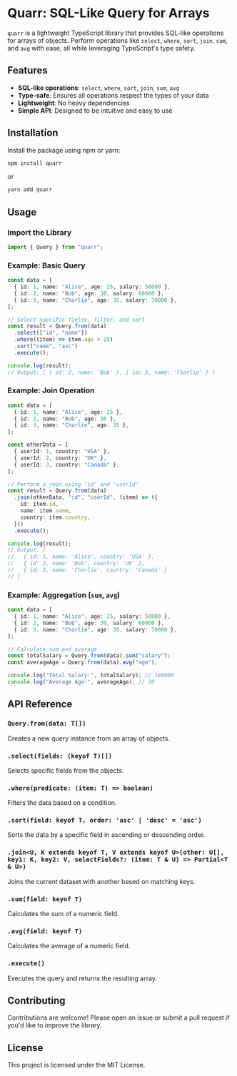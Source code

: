 # Quarr: SQL-Like Query for Arrays

`quarr` is a lightweight TypeScript library that provides SQL-like operations for arrays of objects. Perform operations like `select`, `where`, `sort`, `join`, `sum`, and `avg` with ease, all while leveraging TypeScript's type safety.

## Features

- **SQL-like operations**: `select`, `where`, `sort`, `join`, `sum`, `avg`
- **Type-safe**: Ensures all operations respect the types of your data
- **Lightweight**: No heavy dependencies
- **Simple API**: Designed to be intuitive and easy to use

## Installation

Install the package using npm or yarn:

```bash
npm install quarr
```

or

```bash
yarn add quarr
```

## Usage

### Import the Library

```typescript
import { Query } from "quarr";
```

### Example: Basic Query

```typescript
const data = [
  { id: 1, name: "Alice", age: 25, salary: 50000 },
  { id: 2, name: "Bob", age: 30, salary: 60000 },
  { id: 3, name: "Charlie", age: 35, salary: 70000 },
];

// Select specific fields, filter, and sort
const result = Query.from(data)
  .select(["id", "name"])
  .where((item) => item.age > 25)
  .sort("name", "asc")
  .execute();

console.log(result);
// Output: [ { id: 2, name: 'Bob' }, { id: 3, name: 'Charlie' } ]
```

### Example: Join Operation

```typescript
const data = [
  { id: 1, name: "Alice", age: 25 },
  { id: 2, name: "Bob", age: 30 },
  { id: 3, name: "Charlie", age: 35 },
];

const otherData = [
  { userId: 1, country: "USA" },
  { userId: 2, country: "UK" },
  { userId: 3, country: "Canada" },
];

// Perform a join using 'id' and 'userId'
const result = Query.from(data)
  .join(otherData, "id", "userId", (item) => ({
    id: item.id,
    name: item.name,
    country: item.country,
  }))
  .execute();

console.log(result);
// Output: [
//   { id: 1, name: 'Alice', country: 'USA' },
//   { id: 2, name: 'Bob', country: 'UK' },
//   { id: 3, name: 'Charlie', country: 'Canada' }
// ]
```

### Example: Aggregation (`sum`, `avg`)

```typescript
const data = [
  { id: 1, name: "Alice", age: 25, salary: 50000 },
  { id: 2, name: "Bob", age: 30, salary: 60000 },
  { id: 3, name: "Charlie", age: 35, salary: 70000 },
];

// Calculate sum and average
const totalSalary = Query.from(data).sum("salary");
const averageAge = Query.from(data).avg("age");

console.log("Total Salary:", totalSalary); // 180000
console.log("Average Age:", averageAge); // 30
```

## API Reference

### `Query.from(data: T[])`

Creates a new query instance from an array of objects.

### `.select(fields: (keyof T)[])`

Selects specific fields from the objects.

### `.where(predicate: (item: T) => boolean)`

Filters the data based on a condition.

### `.sort(field: keyof T, order: 'asc' | 'desc' = 'asc')`

Sorts the data by a specific field in ascending or descending order.

### `.join<U, K extends keyof T, V extends keyof U>(other: U[], key1: K, key2: V, selectFields?: (item: T & U) => Partial<T & U>)`

Joins the current dataset with another based on matching keys.

### `.sum(field: keyof T)`

Calculates the sum of a numeric field.

### `.avg(field: keyof T)`

Calculates the average of a numeric field.

### `.execute()`

Executes the query and returns the resulting array.

## Contributing

Contributions are welcome! Please open an issue or submit a pull request if you'd like to improve the library.

## License

This project is licensed under the MIT License.
